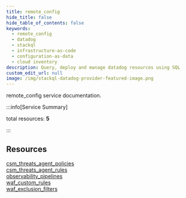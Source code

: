 ```yaml
---
title: remote_config
hide_title: false
hide_table_of_contents: false
keywords:
  - remote_config
  - datadog
  - stackql
  - infrastructure-as-code
  - configuration-as-data
  - cloud inventory
description: Query, deploy and manage datadog resources using SQL
custom_edit_url: null
image: /img/stackql-datadog-provider-featured-image.png
---
```


remote_config service documentation.

:::info[Service Summary]

total resources: __5__  

:::

## Resources
<div class="row">
<div class="providerDocColumn">
<a href="/services/remote_config/csm_threats_agent_policies/">csm_threats_agent_policies</a><br />
<a href="/services/remote_config/csm_threats_agent_rules/">csm_threats_agent_rules</a><br />
<a href="/services/remote_config/observability_pipelines/">observability_pipelines</a>
</div>
<div class="providerDocColumn">
<a href="/services/remote_config/waf_custom_rules/">waf_custom_rules</a><br />
<a href="/services/remote_config/waf_exclusion_filters/">waf_exclusion_filters</a>
</div>
</div>
